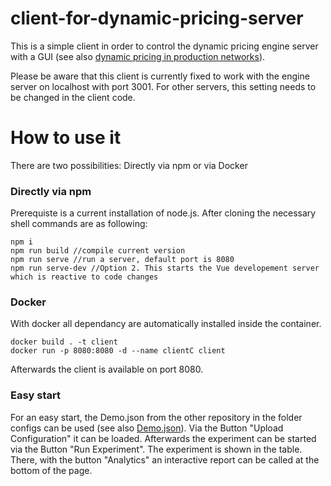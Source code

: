 # client-for-dynamic-pricing-server
This is a simple client in order to control the dynamic pricing engine server with a GUI (see also <a href="https://github.com/Tools-for-Production-Science/dynamic-pricing-in-production-networks.git" title="link">dynamic pricing in production networks</a>).

Please be aware that this client is currently fixed to work with the engine server on localhost with port 3001. For other servers, this setting needs to be changed in the client code.

# How to use it

There are two possibilities: Directly via npm or via Docker

### Directly via npm
Prerequiste is a current installation of node.js. 
After cloning the necessary shell commands are as following:
```
npm i
npm run build //compile current version
npm run serve //run a server, default port is 8080
npm run serve-dev //Option 2. This starts the Vue developement server which is reactive to code changes
```

### Docker
With docker all dependancy are automatically installed inside the container.
```
docker build . -t client
docker run -p 8080:8080 -d --name clientC client
```

Afterwards the client is available on port 8080. 

### Easy start
For an easy start, the Demo.json from the other repository in the folder configs can be used (see also <a href="https://github.com/Tools-for-Production-Science/dynamic-pricing-in-production-networks/blob/main/configs/Demo.json" title="link">Demo.json</a>). Via the Button "Upload Configuration" it can be loaded. Afterwards the experiment can be started via the Button "Run Experiment". The experiment is shown in the table. There, with the button "Analytics" an interactive report can be called at the bottom of the page.